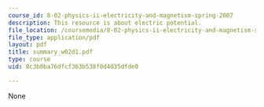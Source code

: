 ```yaml
---
course_id: 8-02-physics-ii-electricity-and-magnetism-spring-2007
description: This resource is about electric potential.
file_location: /coursemedia/8-02-physics-ii-electricity-and-magnetism-spring-2007/8c3b0ba76dfcf363b538f0d4035dfde0_summary_w02d1.pdf
file_type: application/pdf
layout: pdf
title: summary_w02d1.pdf
type: course
uid: 8c3b0ba76dfcf363b538f0d4035dfde0

---
```

None